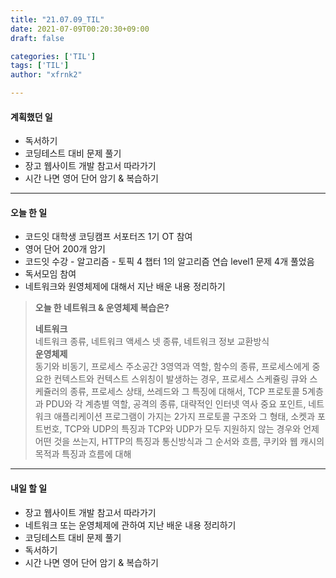 ```yaml
---
title: "21.07.09_TIL"
date: 2021-07-09T00:20:30+09:00
draft: false

categories: ['TIL']
tags: ['TIL']
author: "xfrnk2"

---
```

#### 계획했던 일
+ 독서하기
+ 코딩테스트 대비 문제 풀기
+ 장고 웹사이트 개발 참고서 따라가기
+ 시간 나면 영어 단어 암기 & 복습하기
---
#### 오늘 한 일
+ 코드잇 대학생 코딩캠프 서포터즈 1기 OT 참여
+ 영어 단어 200개 암기
+ 코드잇 수강 - 알고리즘 - 토픽 4 챕터 1의 알고리즘 연습 level1 문제 4개 풀었음
+ 독서모임 참여
+ 네트워크와 원영체제에 대해서 지난 배운 내용 정리하기
> **오늘 한 네트워크 & 운영체제 복습은?**  
>  
> **네트워크**  
> 네트워크 종류, 네트워크 액세스 넷 종류, 네트워크 정보 교환방식  
> **운영체제**  
> 동기와 비동기, 프로세스 주소공간 3영역과 역할, 함수의 종류, 프로세스에게 중요한 컨텍스트와 컨텍스트 스위칭이 발생하는 경우, 프로세스 스케쥴링 큐와 스케쥴러의 종류, 프로세스 상태, 쓰레드와 그 특징에 대해서, TCP 프로토콜 5계층과 PDU와 각 계층별 역할, 공격의 종류, 대략적인 인터넷 역사 중요 포인트, 네트워크 애플리케이션 프로그램이 가지는 2가지 프로토콜 구조와 그 형태, 소켓과 포트번호, TCP와 UDP의 특징과 TCP와 UDP가 모두 지원하지 않는 경우와 언제 어떤 것을 쓰는지, HTTP의 특징과 통신방식과 그 순서와 흐름, 쿠키와 웹 캐시의 목적과 특징과 흐름에 대해
---
#### 내일 할 일 
+ 장고 웹사이트 개발 참고서 따라가기
+ 네트워크 또는 운영체제에 관하여 지난 배운 내용 정리하기
+ 코딩테스트 대비 문제 풀기
+ 독서하기
+ 시간 나면 영어 단어 암기 & 복습하기